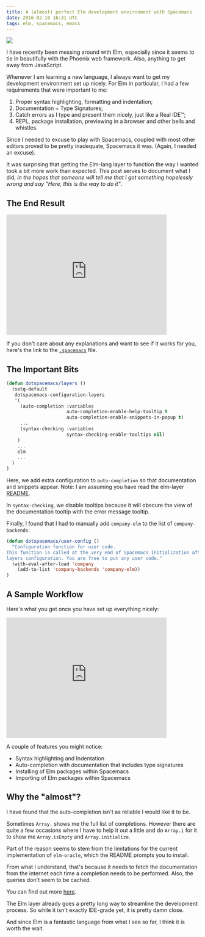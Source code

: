 ```yaml
---
title: A (almost) perfect Elm development environment with Spacemacs
date: 2016-02-10 16:31 UTC
tags: elm, spacemacs, emacs
---
```


![](http://i.imgur.com/dfNhBNN.png)

I have recently been messing around with Elm, especially since it seems to tie in beautifully with the Phoenix web framework. Also, anything to get away from JavaScript.

Whenever I am learning a new language, I always want to get my development environment set up nicely. For Elm in particular, I had a few requirements that were important to me:

1. Proper syntax highlighting, formatting and indentation;
2. Documentation + Type Signatures;
3. Catch errors as I type and present them nicely, just like a Real IDE™;
4. REPL, package installation, previewing in a browser and other bells and whistles.

Since I needed to excuse to play with Spacemacs, coupled with most other editors proved to be pretty inadequate, Spacemacs it was. (Again, I needed an excuse).

It was surprising that getting the Elm-lang layer to function the way I wanted took a bit more work than expected. This post serves to document what I did, _in the hopes that someone will tell me that I got something hopelessly wrong and say "Here, this is the way to do it"_.

## The End Result

<iframe width="420" height="315" src="https://www.youtube.com/embed/raEwHv53XSA" frameborder="0" allowfullscreen></iframe>

If you don't care about any explanations and want to see if it works for you, here's the link to the [`.spacemacs`](https://gist.github.com/benjamintanweihao/55a8b2e91dba66c50d8e) file.

## The Important Bits

```lisp
(defun dotspacemacs/layers ()
  (setq-default
   dotspacemacs-configuration-layers
   '(
     (auto-completion :variables
                      auto-completion-enable-help-tooltip t
                      auto-completion-enable-snippets-in-popup t)
     ...
     (syntax-checking :variables
                      syntax-checking-enable-tooltips nil)
    )
    ...
    elm
    ...
  )
)
```

Here, we add extra configuration to `auto-completion` so that documentation and snippets appear. Note: I am assuming you have read the elm-layer [README](https://github.com/syl20bnr/spacemacs/tree/master/layers/%2Blang/elm).

In `syntax-checking`, we disable tooltips because it will obscure the view of the documentation tooltip with the error message tooltip.

Finally, I found that I had to manually add `company-elm` to the list of `company-backends`:

```lisp
(defun dotspacemacs/user-config ()
  "Configuration function for user code.
This function is called at the very end of Spacemacs initialization after
layers configuration. You are free to put any user code."
  (with-eval-after-load 'company
    (add-to-list 'company-backends 'company-elm))
)
```

## A Sample Workflow

Here's what you get once you have set up everything nicely:

<iframe width="420" height="315" src="https://www.youtube.com/embed/xwboPogg35k" frameborder="0" allowfullscreen></iframe>

A couple of features you might notice:

* Syntax highlighting and Indentation
* Auto-completion with documentation that includes type signatures
* Installing of Elm packages within Spacemacs
* Importing of Elm packages within Spacemacs

## Why the "almost"?

I have found that the auto-completion isn't as reliable I would like it to be. 

Sometimes `Array.` shows me the full list of completions. However there are quite a few occasions where I have to help it out a little and do `Array.i` for it to show me `Array.isEmpty` and `Array.initialize`. 

Part of the reason seems to stem from the limitations for the current implementation of `elm-oracle`, which the README prompts you to install.

From what I understand, that's because it needs to fetch the documentation from the internet each time a completion needs to be performed. Also, the queries don't seem to be cached.

You can find out more [here](https://github.com/ElmCast/elm-oracle/issues/13).

The Elm layer already goes a pretty long way to streamline the development process. So while it isn't exactly IDE-grade yet, it is pretty damn close. 

And since Elm is a fantastic language from what I see so far, I think it is worth the wait.  
